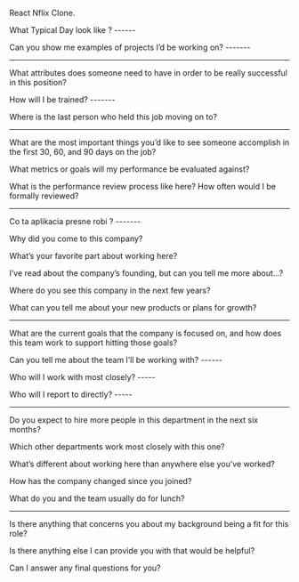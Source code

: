 React Nflix Clone.

What Typical Day look like ? ------

Can you show me examples of projects I’d be working on? -------

____________________________________________________________________________________________

What attributes does someone need to have in order to be really successful in this position?

How will I be trained? -------

Where is the last person who held this job moving on to?

____________________________________________________________________________________________


What are the most important things you’d like to see someone accomplish in the first 30, 60, and 90 days on the job?

What metrics or goals will my performance be evaluated against?

What is the performance review process like here? How often would I be formally reviewed?

____________________________________________________________________________________________

Co ta aplikacia presne robi ? -------

Why did you come to this company?

What’s your favorite part about working here?

I’ve read about the company’s founding, but can you tell me more about...?

Where do you see this company in the next few years?

What can you tell me about your new products or plans for growth?

____________________________________________________________________________________________


What are the current goals that the company is focused on, and how does this team work to support hitting those goals?

Can you tell me about the team I’ll be working with? ------ 

Who will I work with most closely? ----- 

Who will I report to directly? ----- 

____________________________________________________________________________________________


Do you expect to hire more people in this department in the next six months?

Which other departments work most closely with this one?


What’s different about working here than anywhere else you’ve worked?

How has the company changed since you joined?

What do you and the team usually do for lunch?

____________________________________________________________________________________________

Is there anything that concerns you about my background being a fit for this role?

Is there anything else I can provide you with that would be helpful?


Can I answer any final questions for you?